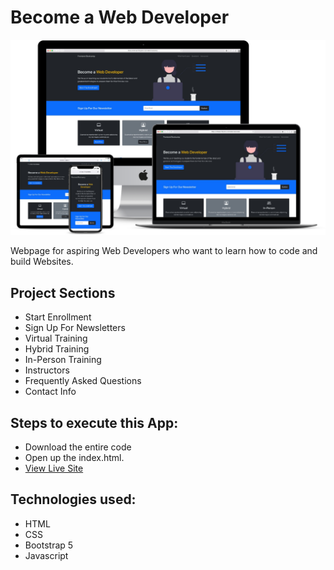 # Become a Web Developer
![title-pic](responsive.png)

Webpage for aspiring Web Developers who want to learn how to code and build Websites.

## Project Sections

- Start Enrollment
- Sign Up For Newsletters
- Virtual Training
- Hybrid Training
- In-Person Training
- Instructors
- Frequently Asked Questions
- Contact Info
 
## Steps to execute this App:
- Download the entire code 
- Open up the index.html.
- [View Live Site](https://anthonys1760.github.io/frontend-bootcamp/)

## Technologies used: 
- HTML
- CSS
- Bootstrap 5
- Javascript

